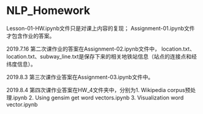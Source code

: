# NLP_Homework
Lesson-01-HW.ipynb文件只是对课上内容的复现；
Assignment-01.ipynb文件才包含作业的答案。

2019.7.16
第二次课作业的答案在Assignment-02.ipynb文件中，
location.txt、location.txt、subway_line.txt是保存下来的相关地铁站信息（站点的连接点和经纬度信息）。

2019.8.3
第三次课作业答案在Assignment-03.ipynb文件中。

2019.8.4
第四次课作业答案在HW_4文件夹中，分别为1. Wikipedia corpus预处理.ipynb
                                   2. Using gensim get word vectors.ipynb
                                   3. Visualization word vector.ipynb
